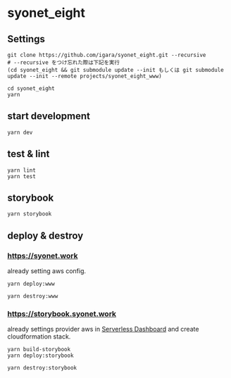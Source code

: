 # syonet_eight

## Settings

```
git clone https://github.com/igara/syonet_eight.git --recursive
# --recursive をつけ忘れた際は下記を実行
(cd syonet_eight && git submodule update --init もしくは git submodule update --init --remote projects/syonet_eight_www)

cd syonet_eight
yarn
```

## start development

```
yarn dev
```

## test & lint

```
yarn lint
yarn test
```

## storybook

```
yarn storybook
```

## deploy & destroy

### https://syonet.work

already setting aws config.

```
yarn deploy:www
```

```
yarn destroy:www
```

### https://storybook.syonet.work

already settings provider aws in [Serverless Dashboard](https://app.serverless.com/) and create cloudformation stack.

```
yarn build-storybook
yarn deploy:storybook
```

```
yarn destroy:storybook
```
